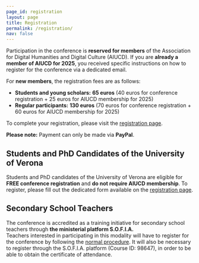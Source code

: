 ```yaml
---
page_id: registration
layout: page
title: Registration
permalink: /registration/
nav: false
---
```


Participation in the conference is **reserved for members** of the Association for Digital Humanities and Digital Culture (AIUCD). If you are **already a member of AIUCD for 2025**, you received specific instructions on how to register for the conference via a dedicated email.

For **new members**, the registration fees are as follows:

- **Students and young scholars:** **65 euros** (40 euros for conference registration + 25 euros for AIUCD membership for 2025)  
- **Regular participants:** **130 euros** (70 euros for conference registration + 60 euros for AIUCD membership for 2025)

To complete your registration, please visit the [registration page](https://www.aiucd.it/aiucd2025-registration-to-both-association-and-conference/).

**Please note:** Payment can only be made via **PayPal**.

## Students and PhD Candidates of the University of Verona

Students and PhD candidates of the University of Verona are eligible for **FREE conference registration** and **do not require AIUCD membership**. To register, please fill out the dedicated form available on the [registration page](https://www.aiucd.it/aiucd2025-registration-to-both-association-and-conference/).

## Secondary School Teachers

The conference is accredited as a training initiative for secondary school teachers through **the ministerial platform S.O.F.I.A.**  
Teachers interested in participating in this modality will have to register for the conference by following the [normal procedure](https://www.aiucd.it/aiucd2025-registration-to-both-association-and-conference/). It will also be necessary to register through the S.O.F.I.A. platform (Course ID: 98647), in order to be able to obtain the certificate of attendance.
